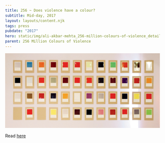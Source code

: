 ```yaml
---
title: 256 ~ Does violence have a colour?
subtitle: Mid-day, 2017
layout: layouts/content.njk
tags: press
pubdate: "2017"
hero: static/img/ali-akbar-mehta_256-million-colours-of-violence_detail_2017.jpg
parent: 256 Million Colours of Violence
---
```

![](/static/img/midday_256millcov.jpg)

Read [here](https://www.mid-day.com/articles/violence-colour-mumbai-event-perception-versova-lifestyle-news/18091170)
